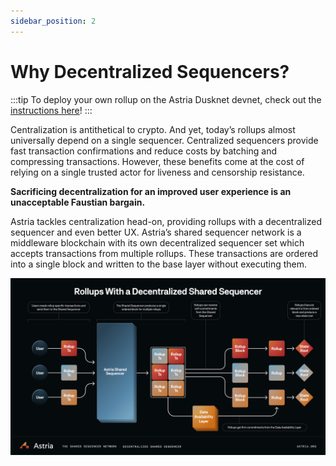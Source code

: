 ```yaml
---
sidebar_position: 2
---
```


# Why Decentralized Sequencers?

:::tip
To deploy your own rollup on the Astria Dusknet devnet, check out the
[instructions here](/docs/running-a-rollup-on-astria-dusknet/overview/)!
:::

Centralization is antithetical to crypto. And yet, today’s rollups almost universally depend on a single sequencer. Centralized sequencers provide fast transaction confirmations and reduce costs by batching and compressing transactions. However, these benefits come at the cost of relying on a single trusted actor for liveness and censorship resistance.

**Sacrificing decentralization for an improved user experience is an unacceptable Faustian bargain.**

Astria tackles centralization head-on, providing rollups with a decentralized sequencer and even better UX. Astria’s shared sequencer network is a middleware blockchain with its own decentralized sequencer set which accepts transactions from multiple rollups. These transactions are ordered into a single block and written to the base layer without executing them.

![Shared Sequencers](assets/shared_sequencer.png)
